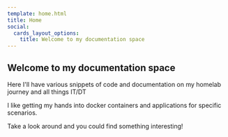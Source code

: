 ```yaml
---
template: home.html
title: Home
social:
  cards_layout_options:
    title: Welcome to my documentation space
---
```


## Welcome to my documentation space

Here I'll have various snippets of code and documentation on my homelab journey and all things IT/DT

I like getting my hands into docker containers and applications for specific scenarios.

Take a look around and you could find something interesting!
